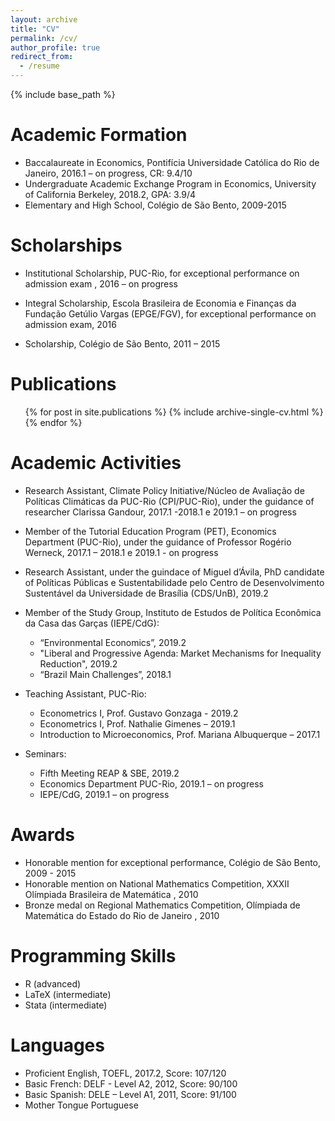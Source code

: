 ```yaml
---
layout: archive
title: "CV"
permalink: /cv/
author_profile: true
redirect_from:
  - /resume
---
```


{% include base_path %}

Academic Formation
======
* Baccalaureate in Economics, Pontifícia Universidade Católica do Rio de Janeiro, 2016.1 – on progress, CR: 9.4/10
* Undergraduate Academic Exchange Program in Economics, University of California Berkeley, 2018.2, GPA: 3.9/4
*	Elementary and High School, Colégio de São Bento, 2009-2015

Scholarships
======
* Institutional Scholarship, PUC-Rio, for exceptional performance on admission exam , 2016 – on progress

* Integral Scholarship, Escola Brasileira de Economia e Finanças da Fundação Getúlio Vargas (EPGE/FGV), for exceptional performance on admission exam, 2016

* Scholarship, Colégio de São Bento, 2011 – 2015

Publications
======
  <ul>{% for post in site.publications %}
    {% include archive-single-cv.html %}
  {% endfor %}</ul>
  
Academic Activities
======
* Research Assistant, Climate Policy Initiative/Núcleo de Avaliação de Políticas Climáticas da PUC-Rio (CPI/PUC-Rio), under the guidance of researcher Clarissa Gandour, 2017.1 -2018.1 e 2019.1 – on progress

* Member of the Tutorial Education Program (PET), Economics Department (PUC-Rio), under the guidance of Professor Rogério Werneck, 2017.1 – 2018.1 e 2019.1 - on progress

* Research Assistant, under the guindace of Miguel d’Ávila, PhD candidate of Políticas Públicas e Sustentabilidade pelo Centro de Desenvolvimento Sustentável da Universidade de Brasília (CDS/UnB), 2019.2 

* Member of the Study Group, Instituto de Estudos de Política Econômica da Casa das Garças (IEPE/CdG):
  * “Environmental Economics”, 2019.2
  * "Liberal and Progressive Agenda: Market Mechanisms for Inequality Reduction", 2019.2
  * “Brazil Main Challenges”, 2018.1

* Teaching Assistant, PUC-Rio:
  * Econometrics I, Prof. Gustavo Gonzaga  - 2019.2
  * Econometrics I, Prof. Nathalie Gimenes – 2019.1
  * Introduction to Microeconomics, Prof. Mariana Albuquerque – 2017.1

* Seminars:
  * Fifth Meeting REAP & SBE, 2019.2
  * Economics Department PUC-Rio, 2019.1 – on progress
  * IEPE/CdG, 2019.1 – on progress
  
Awards
======

* Honorable mention for exceptional performance, Colégio de São Bento, 2009 - 2015
*	Honorable mention on National Mathematics Competition, XXXII Olímpiada Brasileira de Matemática , 2010
*	Bronze medal on Regional Mathematics Competition, Olímpiada de Matemática do Estado do Rio de Janeiro , 2010


Programming Skills
======

*	R        (advanced)
*	LaTeX (intermediate)
*	Stata  (intermediate)

  
Languages
======

* Proficient English, TOEFL, 2017.2, Score: 107/120
* Basic French: DELF - Level A2, 2012, Score: 90/100
* Basic Spanish: DELE – Level A1, 2011, Score: 91/100
* Mother Tongue Portuguese